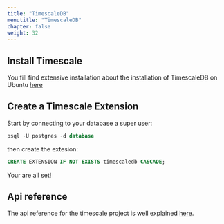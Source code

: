 ```yaml
---
title: "TimescaleDB"
menutitle: "TimescaleDB"
chapter: false
weight: 32
---
```


## Install Timescale

You fill find extensive installation about the installation of TimescaleDB on Ubuntu [here](https://docs.timescale.com/v1.2/getting-started/installation/docker/installation-ap-ubuntu)

## Create a Timescale Extension

Start by connecting to your database a super user:

```sql
psql -U postgres -d database
```

then create the extesion:
```sql
CREATE EXTENSION IF NOT EXISTS timescaledb CASCADE;
```

Your are all set!

## Api reference

The api reference for the timescale project is well explained [here](https://docs.timescale.com/v1.2/api#create_hypertable).


